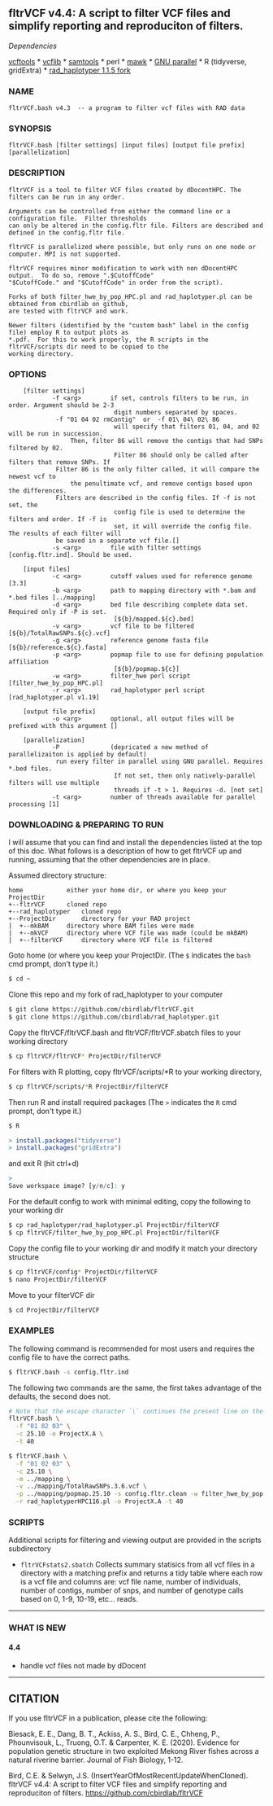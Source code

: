 ## fltrVCF v4.4: A script to filter VCF files and simplify reporting and reproduciton of filters.

*Dependencies*

[vcftools](https://vcftools.github.io/index.html)
	* [vcflib](https://github.com/vcflib/vcflib)
	* [samtools](http://www.htslib.org/)
	* perl
	* [mawk](https://invisible-island.net/mawk/)
	* [GNU parallel](https://www.gnu.org/software/parallel/)
	* R (tidyverse, gridExtra)
	* [rad_haplotyper 1.1.5 fork](https://github.com/cbirdlab/rad_haplotyper)

### NAME
```
fltrVCF.bash v4.3  -- a program to filter vcf files with RAD data
```

### SYNOPSIS
```
fltrVCF.bash [filter settings] [input files] [output file prefix] [parallelization]
```

### DESCRIPTION
```
fltrVCF is a tool to filter VCF files created by dDocentHPC. The filters can be run in any order.

Arguments can be controlled from either the command line or a configuration file.  Filter thresholds 
can only be altered in the config.fltr file. Filters are described and defined in the config.fltr file.

fltrVCF is parallelized where possible, but only runs on one node or computer. MPI is not supported.

fltrVCF requires minor modification to work with non dDocentHPC output.  To do so, remove ".$CutoffCode" 
"$CutoffCode." and "$CutoffCode" in order from the script). 
	
Forks of both filter_hwe_by_pop_HPC.pl and rad_haplotyper.pl can be obtained from cbirdlab on github, 
are tested with fltrVCF and work. 
	
Newer filters (identified by the "custom bash" label in the config file) employ R to output plots as 
*.pdf.  For this to work properly, the R scripts in the fltrVCF/scripts dir need to be copied to the 
working directory.
```

### OPTIONS
        [filter settings]
                -f <arg>        if set, controls filters to be run, in order. Argument should be 2-3
                                 digit numbers separated by spaces. 
				 -f "01 04 02 rmContig"  or  -f 01\ 04\ 02\ 86 
                                 will specify that filters 01, 04, and 02 will be run in succession.
			         Then, filter 86 will remove the contigs that had SNPs filtered by 02.
                                 Filter 86 should only be called after filters that remove SNPs. If 
				 Filter 86 is the only filter called, it will compare the newest vcf to
			         the penultimate vcf, and remove contigs based upon the differences.
				 Filters are described in the config files. If -f is not set, the
                                 config file is used to determine the filters and order. If -f is
                                 set, it will override the config file. The results of each filter will
				 be saved in a separate vcf file.[]
                -s <arg>        file with filter settings [config.fltr.ind]. Should be used.

        [input files]
                -c <arg>        cutoff values used for reference genome [3.3]
                -b <arg>        path to mapping directory with *.bam and *.bed files [../mapping]
                -d <arg>        bed file describing complete data set. Required only if -P is set.
                                 [${b}/mapped.${c}.bed]
                -v <arg>        vcf file to be filtered [${b}/TotalRawSNPs.${c}.vcf]
                -g <arg>        reference genome fasta file [${b}/reference.${c}.fasta]
                -p <arg>        popmap file to use for defining population affiliation
                                 [${b}/popmap.${c}]
                -w <arg>        filter_hwe perl script [filter_hwe_by_pop_HPC.pl]
                -r <arg>        rad_haplotyper perl script [rad_haplotyper.pl v1.19]

        [output file prefix]
                -o <arg>        optional, all output files will be prefixed with this argument []

        [parallelization]
                -P              (depricated a new method of parallelizaiton is applied by default) 
				 run every filter in parallel using GNU parallel. Requires *.bed files.
                                 If not set, then only natively-parallel filters will use multiple
                                 threads if -t > 1. Requires -d. [not set]
                -t <arg>        number of threads available for parallel processing [1]


### DOWNLOADING & PREPARING TO RUN

I will assume that you can find and install the dependencies listed at the top of this doc. What 
follows is a description of how to get fltrVCF up and running, assuming that the other dependencies are 
in place.

Assumed directory structure:
```
home			either your home dir, or where you keep your ProjectDir
+--fltrVCF		cloned repo
+--rad_haplotyper	cloned repo
+--ProjectDir		directory for your RAD project
|  +--mkBAM		directory where BAM files were made
|  +--mkVCF		directory where VCF file was made (could be mkBAM)
|  +--filterVCF		directory where VCF file is filtered
```

Goto home (or where you keep your ProjectDir.  (The `$` indicates the `bash` cmd prompt, don't type it.)

```bash
$ cd ~
```

Clone this repo and my fork of rad_haplotyper to your computer
		
```bash
$ git clone https://github.com/cbirdlab/fltrVCF.git
$ git clone https://github.com/cbirdlab/rad_haplotyper.git
```

Copy the fltrVCF/fltrVCF.bash and fltrVCF/fltrVCF.sbatch files to your working directory

```bash
$ cp fltrVCF/fltrVCF* ProjectDir/filterVCF
```

For filters with R plotting, copy fltrVCF/scripts/*R to your working directory, 
	
```bash
$ cp fltrVCF/scripts/*R ProjectDir/filterVCF
```

Then run R and install required packages  (The `>` indicates the `R` cmd prompt, don't type it.)
	
```bash
$ R
```
		
```R
> install.packages("tidyverse")
> install.packages("gridExtra")
```

and exit R (hit ctrl+d)   

```R
>
Save workspace image? [y/n/c]: y
```
	
For the default config to work with minimal editing, copy the following to your working dir
	
```bash
$ cp rad_haplotyper/rad_haplotyper.pl ProjectDir/filterVCF
$ cp fltrVCF/filter_hwe_by_pop_HPC.pl ProjectDir/filterVCF
```
		
		
Copy the config file to your working dir and modify it match your directory structure
	
```bash
$ cp fltrVCF/config* ProjectDir/filterVCF
$ nano ProjectDir/filterVCF
```
	
Move to your filterVCF dir

```bash
$ cd ProjectDir/filterVCF
```

### EXAMPLES
The following command is recommended for most users and requires the config file to have the 
correct paths.
                
```bash
$ fltrVCF.bash -s config.fltr.ind
```

The following two commands are the same, the first takes advantage of the defaults,
the second does not.

```bash
# Note that the escape character `\` continues the present line on the next line
fltrVCF.bash \
  -f "01 02 03" \
  -c 25.10 -o ProjectX.A \
  -t 40
```

```bash
$ fltrVCF.bash \
  -f "01 02 03" \
  -c 25.10 \
  -m ../mapping \
  -v ../mapping/TotalRawSNPs.3.6.vcf \
  -p ../mapping/popmap.25.10 -s config.fltr.clean -w filter_hwe_by_pop.pl \
  -r rad_haplotyperHPC116.pl -o ProjectX.A -t 40
```
		
### SCRIPTS

Additional scripts for filtering and viewing output are provided in the scripts subdirectory

* `fltrVCFstats2.sbatch`
	Collects summary statisics from all vcf files in a directory with a matching prefix and
	returns a tidy table where each row is a vcf file and columns are: vcf file name, 
	number of individuals, number of contigs, number of snps, and number of genotype calls 
	based on 0, 1-9, 10-19, etc...  reads.
	
---

### WHAT IS NEW

#### 4.4

* handle vcf files not made by dDocent

---

## CITATION

If you use fltrVCF in a publication, please cite the following: 

Biesack, E. E., Dang, B. T., Ackiss, A. S., Bird, C. E., Chheng, P., Phounvisouk, L., Truong, O.T. & Carpenter, K. E. (2020). Evidence for population genetic structure in two exploited Mekong River fishes across a natural riverine barrier. Journal of Fish Biology, 1-12.

Bird, C.E. & Selwyn, J.S. (InsertYearOfMostRecentUpdateWhenCloned). fltrVCF v4.4: A script to filter VCF files and simplify reporting and reproduciton of filters. https://github.com/cbirdlab/fltrVCF

